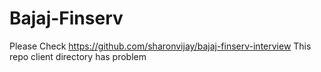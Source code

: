 # Bajaj-Finserv
Please Check https://github.com/sharonvijay/bajaj-finserv-interview
This repo client directory has problem 
